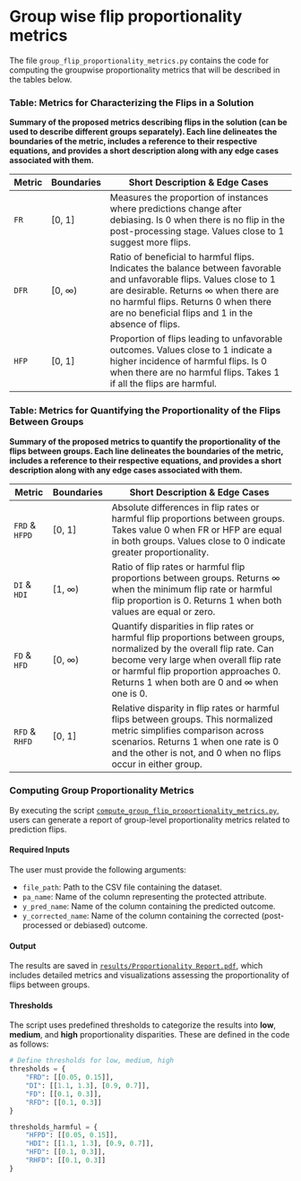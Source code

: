 # Group wise flip proportionality metrics

The file `group_flip_proportionality_metrics.py` contains the code for computing the groupwise proportionality metrics that will be described in the tables below.

### Table: Metrics for Characterizing the Flips in a Solution

**Summary of the proposed metrics describing flips in the solution (can be used to describe different groups separately). Each line delineates the boundaries of the metric, includes a reference to their respective equations, and provides a short description along with any edge cases associated with them.**

| **Metric** | **Boundaries** | **Short Description & Edge Cases** |
|------------|----------------|-------------------------------------|
| `FR`       | [0, 1]         | Measures the proportion of instances where predictions change after debiasing. Is 0 when there is no flip in the post-processing stage. Values close to 1 suggest more flips. |
| `DFR`      | [0, ∞)         | Ratio of beneficial to harmful flips. Indicates the balance between favorable and unfavorable flips. Values close to 1 are desirable. Returns ∞ when there are no harmful flips. Returns 0 when there are no beneficial flips and 1 in the absence of flips. |
| `HFP`      | [0, 1]         | Proportion of flips leading to unfavorable outcomes. Values close to 1 indicate a higher incidence of harmful flips. Is 0 when there are no harmful flips. Takes 1 if all the flips are harmful. |

### Table: Metrics for Quantifying the Proportionality of the Flips Between Groups

**Summary of the proposed metrics to quantify the proportionality of the flips between groups. Each line delineates the boundaries of the metric, includes a reference to their respective equations, and provides a short description along with any edge cases associated with them.**

| **Metric**         | **Boundaries** | **Short Description & Edge Cases** |
|--------------------|----------------|-------------------------------------|
| `FRD` & `HFPD`     | [0, 1]         | Absolute differences in flip rates or harmful flip proportions between groups. Takes value 0 when FR or HFP are equal in both groups. Values close to 0 indicate greater proportionality. |
| `DI` & `HDI`       | [1, ∞)         | Ratio of flip rates or harmful flip proportions between groups. Returns ∞ when the minimum flip rate or harmful flip proportion is 0. Returns 1 when both values are equal or zero. |
| `FD` & `HFD`       | [0, ∞)         | Quantify disparities in flip rates or harmful flip proportions between groups, normalized by the overall flip rate. Can become very large when overall flip rate or harmful flip proportion approaches 0. Returns 1 when both are 0 and ∞ when one is 0. |
| `RFD` & `RHFD`     | [0, 1]         | Relative disparity in flip rates or harmful flips between groups. This normalized metric simplifies comparison across scenarios. Returns 1 when one rate is 0 and the other is not, and 0 when no flips occur in either group. |

### Computing Group Proportionality Metrics

By executing the script [`compute_group_flip_proportionality_metrics.py`](./compute_group_flip_proportionality_metrics.py), users can generate a report of group-level proportionality metrics related to prediction flips.

#### Required Inputs

The user must provide the following arguments:

- `file_path`: Path to the CSV file containing the dataset.
- `pa_name`: Name of the column representing the protected attribute.
- `y_pred_name`: Name of the column containing the predicted outcome.
- `y_corrected_name`: Name of the column containing the corrected (post-processed or debiased) outcome.


#### Output

The results are saved in [`results/Proportionality Report.pdf`](./results/Proportionality%20Report.pdf), which includes detailed metrics and visualizations assessing the proportionality of flips between groups.

#### Thresholds

The script uses predefined thresholds to categorize the results into **low**, **medium**, and **high** proportionality disparities. These are defined in the code as follows:

```python
# Define thresholds for low, medium, high
thresholds = {
    "FRD": [[0.05, 0.15]],
    "DI": [[1.1, 1.3], [0.9, 0.7]],
    "FD": [[0.1, 0.3]],
    "RFD": [[0.1, 0.3]]
}

thresholds_harmful = {
    "HFPD": [[0.05, 0.15]],
    "HDI": [[1.1, 1.3], [0.9, 0.7]],
    "HFD": [[0.1, 0.3]],
    "RHFD": [[0.1, 0.3]]
}